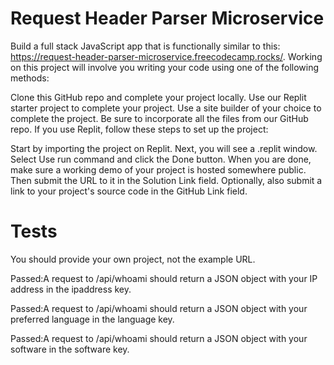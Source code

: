 # Request Header Parser Microservice

Build a full stack JavaScript app that is functionally similar to this: https://request-header-parser-microservice.freecodecamp.rocks/. Working on this project will involve you writing your code using one of the following methods:

Clone this GitHub repo and complete your project locally.
Use our Replit starter project to complete your project.
Use a site builder of your choice to complete the project. Be sure to incorporate all the files from our GitHub repo.
If you use Replit, follow these steps to set up the project:

Start by importing the project on Replit.
Next, you will see a .replit window.
Select Use run command and click the Done button.
When you are done, make sure a working demo of your project is hosted somewhere public. Then submit the URL to it in the Solution Link field. Optionally, also submit a link to your project's source code in the GitHub Link field.

# Tests
You should provide your own project, not the example URL.

Passed:A request to /api/whoami should return a JSON object with your IP address in the ipaddress key.

Passed:A request to /api/whoami should return a JSON object with your preferred language in the language key.

Passed:A request to /api/whoami should return a JSON object with your software in the software key.
